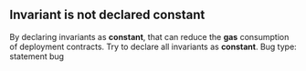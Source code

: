 ## Invariant is not declared constant
By declaring invariants as **constant**, that can reduce the **gas** consumption of deployment contracts. Try to declare all invariants as **constant**.
Bug type: statement bug